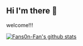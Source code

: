 
## Hi I'm there 👋

welcome!!! 

[![Fans0n-Fan's github stats](https://github-readme-stats.vercel.app/api?username=Fans0n-Fan&theme=synthwave)](https://github.com/anuraghazra/github-readme-stats)
